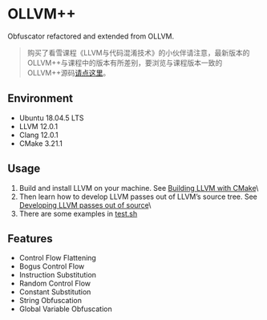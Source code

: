 # OLLVM++
Obfuscator refactored and extended from OLLVM.
> 购买了看雪课程《LLVM与代码混淆技术》的小伙伴请注意，最新版本的OLLVM++与课程中的版本有所差别，要浏览与课程版本一致的OLLVM++源码[请点这里](https://github.com/bluesadi/OLLVM-plusplus/tree/kanxue)。
## Environment
- Ubuntu 18.04.5 LTS
- LLVM 12.0.1
- Clang 12.0.1
- CMake 3.21.1
## Usage
1. Build and install LLVM on your machine. See [Building LLVM with CMake](https://llvm.org/docs/CMake.html)\
2. Then learn how to develop LLVM passes out of LLVM’s source tree. See [Developing LLVM passes out of source](https://llvm.org/docs/CMake.html#developing-llvm-passes-out-of-source)\
3. There are some examples in [test.sh](test.sh)
## Features
- Control Flow Flattening
- Bogus Control Flow
- Instruction Substitution
- Random Control Flow
- Constant Substitution
- String Obfuscation
- Global Variable Obfuscation
